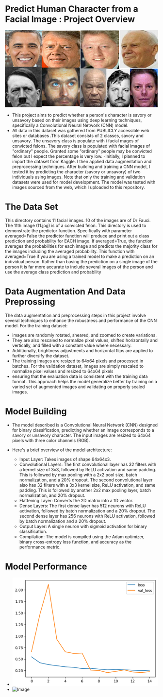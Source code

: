 # Predict Human Character from a Facial Image : Project Overview
   ![Image](https://github.com/germeengehad/Predict-Human-Character-from-a-Facial-Image/blob/main/dataset-cover.jpg)
- This project aims to predict whether a person's character is savory or unsavory based on their images using deep learning techniques, specifically a Convolutional Neural Network (CNN) model.
- All data in this dataset was gathered from PUBLICLY accessible web sites or databases .This dataset consists of 2 classes, savory and unsavory. The unsavory class is populate with i facial mages of convicted felons. The savory class is populated with facial images of "ordinary" people. Granted some "ordinary" people may be convicted felon but I expect the percentage is very low.
-Initially, I planned to import the dataset from Kaggle. I then applied data augmentation and preprocessing techniques. After building and training a CNN model, I tested it by predicting the character (savory or unsavory) of two individuals using images. Note that only the training and validation datasets were used for model development. The model was tested with images sourced from the web, which I uploaded to this repository.

# The Data Set
This directory contains 11 facial images. 10 of the images are of Dr Fauci. The 11th image (11.jpg) is of a convicted felon.
This directory is used to demonstrate the predictor function. Specifically with parameter averaged=False the predictor function will produce and print out a class prediction and probability for EACH image. If averaged=True, the function averages the probabilities for each image and predicts the majority class for the images including the averaged probability. This function with averaged=True if you are using a trained model to make a prediction on an individual person. Rather than basing the prediction on a single image of the person it is far more accurate to include several images of the person and use the average class prediction and probability

#  Data Augmentation And Data Preprossing
The data augmentation and preprocessing steps in this project involve several techniques to enhance the robustness and performance of the CNN model. For the training dataset: 
- images are randomly rotated, sheared, and zoomed to create variations.
-  They are also rescaled to normalize pixel values, shifted horizontally and vertically, and filled with a constant value where necessary.
-  Additionally, brightness adjustments and horizontal flips are applied to further diversify the dataset.
-   The training images are resized to 64x64 pixels and processed in batches. For the validation dataset, images are simply rescaled to normalize pixel values and resized to 64x64 pixels
- ensuring that the evaluation data is consistent with the training data format. This approach helps the model generalize better by training on a varied set of augmented images and validating on properly scaled images.


# Model Building
- The model described is a Convolutional Neural Network (CNN) designed for binary classification, predicting whether an image corresponds to a savory or unsavory character. The input images are resized to 64x64 pixels with three color channels (RGB).

- Here's a brief overview of the model architecture:

  - Input Layer: Takes images of shape 64x64x3.
  - Convolutional Layers:
The first convolutional layer has 32 filters with a kernel size of 3x3, followed by ReLU activation and same padding.
This is followed by max pooling with a 2x2 pool size, batch normalization, and a 20% dropout.
The second convolutional layer also has 32 filters with a 3x3 kernel size, ReLU activation, and same padding.
This is followed by another 2x2 max pooling layer, batch normalization, and 20% dropout.
  - Flattening Layer: Converts the 2D matrix into a 1D vector.
  - Dense Layers:
The first dense layer has 512 neurons with ReLU activation, followed by batch normalization and a 20% dropout.
The second dense layer has 256 neurons with ReLU activation, followed by batch normalization and a 20% dropout.
  - Output Layer: A single neuron with sigmoid activation for binary classification.
  - Compilation: The model is compiled using the Adam optimizer, binary cross-entropy loss function, and accuracy as the performance metric.

# Model Performance
-    ![Image](https://github.com/germeengehad/Predict-Human-Character-from-a-Facial-Image/blob/main/download%20(1).png)
-    ![Image]()

  
